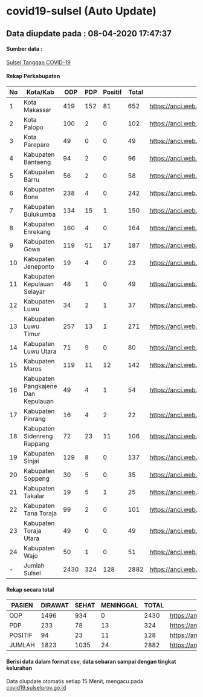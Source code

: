 # covid19-sulsel (Auto Update)

## Data diupdate pada : 08-04-2020 17:47:37

#### Sumber data :
[Sulsel Tanggap COVID-19](https://covid19.sulselprov.go.id)

#### Rekap Perkabupaten 
|No|Kota/Kab|ODP|PDP|Positif|Total|Link|
| --- | --- | --- | --- | --- | --- | --- |
|1|Kota Makassar|419|152|81|652|https://anci.web.id/cor/kota_makassar.html|
|2|Kota Palopo|100|2|0|102|https://anci.web.id/cor/kota_palopo.html|
|3|Kota Parepare|49|0|0|49|https://anci.web.id/cor/kota_parepare.html|
|4|Kabupaten Bantaeng|94|2|0|96|https://anci.web.id/cor/kabupaten_bantaeng.html|
|5|Kabupaten Barru|56|2|0|58|https://anci.web.id/cor/kabupaten_barru.html|
|6|Kabupaten Bone|238|4|0|242|https://anci.web.id/cor/kabupaten_bone.html|
|7|Kabupaten Bulukumba|134|15|1|150|https://anci.web.id/cor/kabupaten_bulukumba.html|
|8|Kabupaten Enrekang|160|4|0|164|https://anci.web.id/cor/kabupaten_enrekang.html|
|9|Kabupaten Gowa|119|51|17|187|https://anci.web.id/cor/kabupaten_gowa.html|
|10|Kabupaten Jeneponto|19|4|0|23|https://anci.web.id/cor/kabupaten_jeneponto.html|
|11|Kabupaten Kepulauan Selayar|48|1|0|49|https://anci.web.id/cor/kabupaten_kepulauan_selayar.html|
|12|Kabupaten Luwu|34|2|1|37|https://anci.web.id/cor/kabupaten_luwu.html|
|13|Kabupaten Luwu Timur|257|13|1|271|https://anci.web.id/cor/kabupaten_luwu_timur.html|
|14|Kabupaten Luwu Utara|71|9|0|80|https://anci.web.id/cor/kabupaten_luwu_utara.html|
|15|Kabupaten Maros|119|11|12|142|https://anci.web.id/cor/kabupaten_maros.html|
|16|Kabupaten Pangkajene Dan Kepulauan|49|4|1|54|https://anci.web.id/cor/kabupaten_pangkajene_dan_kepulauan.html|
|17|Kabupaten Pinrang|16|4|2|22|https://anci.web.id/cor/kabupaten_pinrang.html|
|18|Kabupaten Sidenreng Rappang|72|23|11|106|https://anci.web.id/cor/kabupaten_sidenreng_rappang.html|
|19|Kabupaten Sinjai|129|8|0|137|https://anci.web.id/cor/kabupaten_sinjai.html|
|20|Kabupaten Soppeng|30|5|0|35|https://anci.web.id/cor/kabupaten_soppeng.html|
|21|Kabupaten Takalar|19|5|1|25|https://anci.web.id/cor/kabupaten_takalar.html|
|22|Kabupaten Tana Toraja|99|2|0|101|https://anci.web.id/cor/kabupaten_tana_toraja.html|
|23|Kabupaten Toraja Utara|49|0|0|49|https://anci.web.id/cor/kabupaten_toraja_utara.html|
|24|Kabupaten Wajo|50|1|0|51|https://anci.web.id/cor/kabupaten_wajo.html|
|-|Jumlah Sulsel|2430|324|128|2882|https://anci.web.id/cor/jumlah_sulsel.html|

#### Rekap secara total

| PASIEN | DIRAWAT | SEHAT | MENINGGAL | TOTAL | LINK |
| ---- | -------- | ---- | ---- |  ---- | ---- |
| ODP | 1496  | 934  | 0 | 2430 | https://anci.web.id/cor/odp_detail.html |
| PDP | 233  | 78  | 13  | 324 | https://anci.web.id/cor/pdp_detail.html |
| POSITIF | 94  | 23  | 11  | 128 | https://anci.web.id/cor/positif_detail.html |
| JUMLAH | 1823 | 1035 | 24 | 2882 | https://anci.web.id/cor/jumlah_sulsel.html |

 
#### Berisi data dalam format csv, data sebaran sampai dengan tingkat kelurahan

Data diupdate otomatis setiap 15 Menit, mengacu pada [covid19.sulselprov.go.id](https://covid19.sulselprov.go.id)


